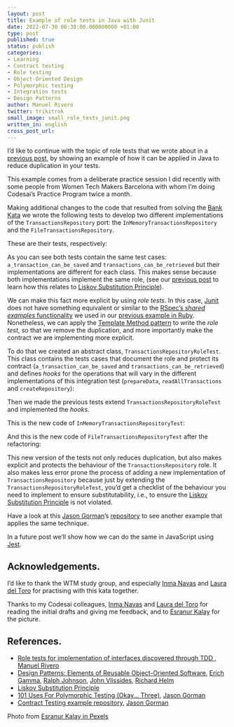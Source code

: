 ```yaml
---
layout: post
title: Example of role tests in Java with Junit
date: 2022-07-30 06:30:00.000000000 +01:00
type: post
published: true
status: publish
categories:
- Learning
- Contract testing
- Role testing
- Object-Oriented Design
- Polymorphic testing
- Integration tests
- Design Patterns
author: Manuel Rivero
twitter: trikitrok
small_image: small_role_tests_junit.png
written_in: english
cross_post_url: 
---
```

 
I’d like to continue with the topic of role tests that we wrote about in a [previous post](https://codesai.com/posts/2022/04/role-tests), by showing an example of how it can be applied in Java to reduce duplication in your tests.

This example comes from a deliberate practice session I did recently with some people from Women Tech Makers Barcelona with whom I’m doing Codesai’s Practice Program twice a month.

Making additional changes to the code that resulted from solving the [Bank Kata](https://kata-log.rocks/banking-kata) we wrote the following tests to develop two different implementations of the `TransactionsRepository` port: the `InMemoryTransactionsRepository` and the `FileTransactionsRepository`.

These are their tests, respectively:

<script src="https://gist.github.com/trikitrok/8f7b7386baee3a92a979f0a3e503ad88.js"></script>

<script src="https://gist.github.com/trikitrok/14dd372d5cf8f70c6d7d3fc115afd04c.js"></script>

As you can see both tests contain the same test cases: `a_transaction_can_be_saved` and `transactions_can_be_retrieved` but their implementations are different for each class. This makes sense because both implementations implement the same role, (see our [previous post](https://codesai.com/posts/2022/04/role-tests) to learn how this relates to [Liskov Substitution Principle](https://en.wikipedia.org/wiki/Liskov_substitution_principle)).

We can make this fact more explicit by using *role tests*. In this case, [Junit](https://junit.org/junit5/) does not have something equivalent or similar to the [RSpec’s *shared examples* functionality](https://relishapp.com/rspec/rspec-core/v/3-10/docs/example-groups/shared-examples) we used in our [previous example in Ruby](https://codesai.com/posts/2022/04/role-tests). Nonetheless, we can apply the [Template Method pattern](https://en.wikipedia.org/wiki/Template_method_pattern) to write the *role test*, so that we remove the duplication, and more importantly make the contract we are implementing more explicit.

To do that we created an abstract class, `TransactionsRepositoryRoleTest`. This class contains the tests cases that document the role and protect its contract (`a_transaction_can_be_saved` and `transactions_can_be_retrieved`) and defines *hooks* for the operations that will vary in the different implementations of this integration test
(`prepareData`, `readAllTransactions` and `createRepository`):

<script src="https://gist.github.com/trikitrok/0cb1d891fb778e3b73c9765952cb2a58.js"></script>

Then we made the previous tests extend `TransactionsRepositoryRoleTest` and implemented the *hooks*. 

This is the new code of `InMemoryTransactionsRepositoryTest`:
<script src="https://gist.github.com/trikitrok/2a2340caf8fb19aa7207416231930318.js"></script>

And this is the new code of `FileTransactionsRepositoryTest` after the refactoring:
<script src="https://gist.github.com/trikitrok/e9c5397f3d01f64ebb67ca159241cfa5.js"></script>

This new version of the tests not only reduces duplication, but also makes explicit and protects the behaviour of the `TransactionsRepository` role. It also makes less error prone the process of adding a new implementation of `TransactionsRepository` because just by extending the `TransactionsRepositoryRoleTest`, you’d get a checklist of the behaviour you need to implement to ensure substitutability, i.e., to ensure the  [Liskov Substitution Principle](https://en.wikipedia.org/wiki/Liskov_substitution_principle) is not violated.

Have a look at this [Jason Gorman](https://codemanship.wordpress.com/)’s [repository](https://github.com/jasongorman/ContractTesting) to see another example that applies the same technique.

In a future post we’ll show how we can do the same in JavaScript using [Jest](https://jestjs.io/).

<h2>Acknowledgements.</h2>

I’d like to thank the WTM study group, and especially [Inma Navas](https://twitter.com/InmaCNavas) and [Laura del Toro](https://www.linkedin.com/in/laura-del-toro-sosa/) for practising with this kata together.

Thanks to my Codesai colleagues, [Inma Navas](https://twitter.com/InmaCNavas) and [Laura del Toro](https://www.linkedin.com/in/laura-del-toro-sosa/) for reading the initial drafts and giving me feedback, and to [Esranur Kalay](https://www.pexels.com/es-es/@esranurkalay/) for the picture.

<h2>References.</h2>

* [Role tests for implementation of interfaces discovered through TDD
](https://codesai.com/posts/2022/04/role-tests), [Manuel Rivero](https://twitter.com/trikitrok)
* [Design Patterns: Elements of Reusable Object-Oriented Software](https://www.goodreads.com/book/show/85009.Design_Patterns), [Erich Gamma](https://en.wikipedia.org/wiki/Erich_Gamma), [Ralph Johnson](http://software-pattern.org/Author/29), [John Vlissides](https://en.wikipedia.org/wiki/John_Vlissides), [Richard Helm](https://wiki.c2.com/?RichardHelm)
* [Liskov Substitution Principle](https://en.wikipedia.org/wiki/Liskov_substitution_principle)
* [101 Uses For Polymorphic Testing (Okay... Three)](http://codemanship.co.uk/parlezuml/blog/?postid=1183), [Jason Gorman](http://codemanship.co.uk/parlezuml/blog/)
* [Contract Testing example
 repository](https://github.com/jasongorman/ContractTesting), [Jason Gorman](https://codemanship.wordpress.com/)

Photo from [Esranur Kalay
 in Pexels](https://www.pexels.com/es-es/@esranurkalay/)

